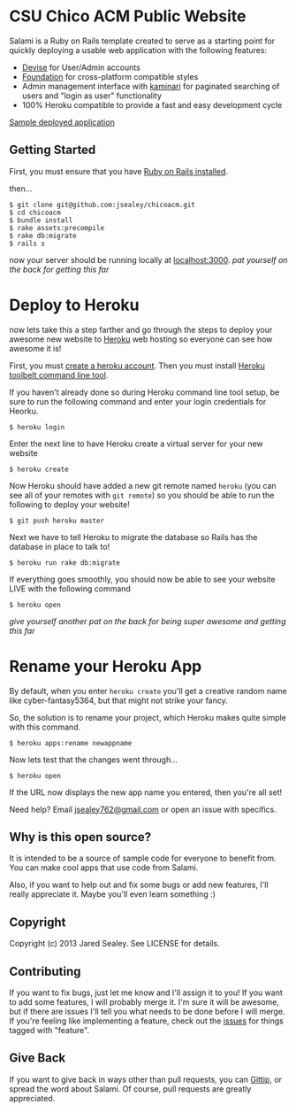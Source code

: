 # CSU Chico ACM Public Website

Salami is a Ruby on Rails template created to serve as a starting point for quickly deploying a usable web application with the following features:

* [Devise](https://github.com/plataformatec/devise) for User/Admin accounts
* [Foundation](http://foundation.zurb.com) for cross-platform compatible styles
* Admin management interface with [kaminari](https://github.com/amatsuda/kaminari) for paginated searching of users and "login as user" functionality
* 100% Heroku compatible to provide a fast and easy development cycle

<a href="http://chicoacm.herokuapp.com/" target="_blank">Sample deployed application</a>

## Getting Started

First, you must ensure that you have <a href="http://rubyonrails.org/download" target="_blank">Ruby on Rails installed</a>.

then...

    $ git clone git@github.com:jsealey/chicoacm.git
    $ cd chicoacm
    $ bundle install
    $ rake assets:precompile
    $ rake db:migrate
    $ rails s

now your server should be running locally at <a href="http://localhost:3000" target="_blank">localhost:3000</a>.
*pat yourself on the back for getting this far*

# Deploy to Heroku

now lets take this a step farther and go through the steps to deploy your awesome new website to <a href="http://www.heroku.com" target="_blank">Heroku</a> web hosting so everyone can see how awesome it is! 

First, you must <a href="https://api.heroku.com/signup" target="_blank">create a heroku account</a>.
Then you must install <a href="https://toolbelt.herokuapp.com" target="_blank">Heroku toolbelt command line tool</a>.

If you haven't already done so during Heroku command line tool setup, be sure to run the following command and enter your login credentials for Heorku.

    $ heroku login

Enter the next line to have Heroku create a virtual server for your new website

    $ heroku create

Now Heroku should have added a new git remote named `heroku` (you can see all of your remotes with `git remote`) so you should be able to run the following to deploy your website!

    $ git push heroku master

Next we have to tell Heroku to migrate the database so Rails has the database in place to talk to!

    $ heroku run rake db:migrate

If everything goes smoothly, you should now be able to see your website LIVE with the following command

    $ heroku open

*give yourself another pat on the back for being super awesome and getting this far*

# Rename your Heroku App

By default, when you enter `heroku create` you'll get a creative random name like cyber-fantasy5364, but that might not strike your fancy.

So, the solution is to rename your project, which Heroku makes quite simple with this command.

    $ heroku apps:rename newappname

Now lets test that the changes went through...

    $ heroku open

If the URL now displays the new app name you entered, then you're all set!

Need help? Email <jsealey762@gmail.com> or open an issue with specifics.

## Why is this open source?

It is intended to be a source of sample code for everyone to benefit from. You can make cool apps that use code from Salami.

Also, if you want to help out and fix some bugs or add new features, I'll really appreciate it. Maybe you'll even learn something :)

## Copyright

Copyright (c) 2013 Jared Sealey. See LICENSE for details.

## Contributing

If you want to fix bugs, just let me know and I'll assign it to you! If you want to add some features, I will probably merge it. I'm sure it will be awesome, but if there are issues I'll tell you what needs to be done before I will merge. If you're feeling like implementing a feature, check out the [issues](https://github.com/jsealey/Salami/issues) for things tagged with "feature".


## Give Back

If you want to give back in ways other than pull requests, you can [Gittip](https://www.gittip.com/jsealey/), or spread the word about Salami. Of course, pull requests are greatly appreciated.
